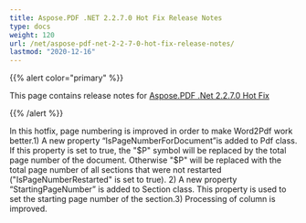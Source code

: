 ```yaml
---
title: Aspose.PDF .NET 2.2.7.0 Hot Fix Release Notes
type: docs
weight: 120
url: /net/aspose-pdf-net-2-2-7-0-hot-fix-release-notes/
lastmod: "2020-12-16"
---
```


{{% alert color="primary" %}} 

This page contains release notes for [Aspose.PDF .Net 2.2.7.0 Hot Fix](http://www.aspose.com/downloads/pdf/net/new-releases/aspose.pdf-.net-2.2.7.0-hot-fix/)

{{% /alert %}} 

In this hotfix, page numbering is improved in order to make Word2Pdf work better.1) A new property “IsPageNumberForDocument”is added to Pdf class. If this property is set to true, the "$P" symbol will be replaced by the total page number of the document. Otherwise "$P" will be replaced with the total page number of all sections that were not restarted ("IsPageNumberRestarted" is set to true). 2) A new property “StartingPageNumber” is added to Section class. This property is used to set the starting page number of the section.3) Processing of column is improved.
